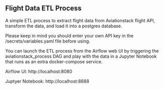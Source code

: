 ## Flight Data ETL Process

A simple ETL process to extract flight data from Aviationstack flight API, transform the data, and load it into a postgres database.

Please keep in mind you should enter your own API key in the /secrets/variables.yaml file before using.

You can launch the ETL process from the Airflow web UI by triggering the aviationstack_process DAG and play with the data in a Jupyter Notebook that runs as an extra docker-compose service.

Airflow UI: http://localhost:8080

Juptyer Notebook: http://localhost:8888
